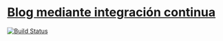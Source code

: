# [Blog mediante integración continua](https://ernestovazquez.es)

[![Build Status](https://travis-ci.org/ernestovazquez/blog.svg?branch=master)](https://travis-ci.org/ernesto/blog)
